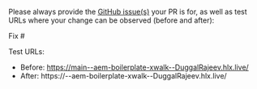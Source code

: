 Please always provide the [GitHub issue(s)](../issues) your PR is for, as well as test URLs where your change can be observed (before and after):

Fix #<gh-issue-id>

Test URLs:
- Before: https://main--aem-boilerplate-xwalk--DuggalRajeev.hlx.live/
- After: https://<branch>--aem-boilerplate-xwalk--DuggalRajeev.hlx.live/
